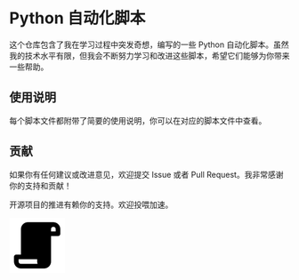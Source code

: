 # Python 自动化脚本

这个仓库包含了我在学习过程中突发奇想，编写的一些 Python 自动化脚本。虽然我的技术水平有限，但我会不断努力学习和改进这些脚本，希望它们能够为你带来一些帮助。

## 使用说明

每个脚本文件都附带了简要的使用说明，你可以在对应的脚本文件中查看。

## 贡献

如果你有任何建议或改进意见，欢迎提交 Issue 或者 Pull Request。我非常感谢你的支持和贡献！

开源项目的推进有赖你的支持。欢迎投喂加速。

![image](picture/image-20240510230839336.png)
